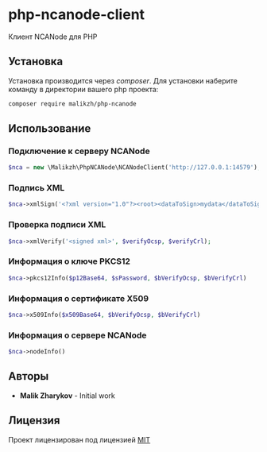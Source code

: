 # php-ncanode-client

Клиент NCANode для PHP

## Установка

Установка производится через *composer*. Для установки наберите команду в директории вашего php проекта:

```bash
composer require malikzh/php-ncanode
```

## Использование

### Подключение к серверу NCANode

```php
$nca = new \Malikzh\PhpNCANode\NCANodeClient('http://127.0.0.1:14579');
```

### Подпись XML

```php
$nca->xmlSign('<?xml version="1.0"?><root><dataToSign>mydata</dataToSign></root>', $p12InBase64, $password);
```

### Проверка подписи XML

```php
$nca->xmlVerify('<signed xml>', $verifyOcsp, $verifyCrl);
```

### Информация о ключе PKCS12

```php
$nca->pkcs12Info($p12Base64, $sPassword, $bVerifyOcsp, $bVerifyCrl)
```

### Информация о сертификате X509

```php
$nca->x509Info($x509Base64, $bVerifyOcsp, $bVerifyCrl)
```

### Информация о сервере NCANode

```php
$nca->nodeInfo()
```

## Авторы

- **Malik Zharykov** - Initial work

## Лицензия

Проект лицензирован под лицензией [MIT](LICENSE)